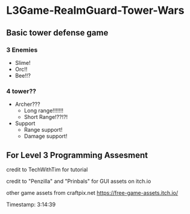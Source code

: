 # L3Game-RealmGuard-Tower-Wars
## Basic tower defense game
### 3 Enemies
- Slime!
- Orc!!
- Bee!!?
### 4 tower??
- Archer???
  - Long range!!!!!!!
  - Short Range!??!?!
- Support
  - Range support!
  - Damage support!
## For Level 3 Programming Assesment
credit to TechWithTim for tutorial 

credit to "Penzilla" and "Prinbals" for GUI assets on itch.io

other game assets from craftpix.net https://free-game-assets.itch.io/

Timestamp: 3:14:39
